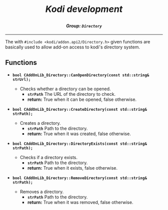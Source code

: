 # *<p align="center">Kodi development</p>*
#### *<p align="center">Group: ```Directory```</p>*

----------

The with ```#include <kodi/addon.api2/Directory.h>``` given functions are basically used to allow add-on access to kodi's directory system.

Functions
-------------

*  <b>```bool CAddOnLib_Directory::CanOpenDirectory(const std::string& strUrl);```</b>
    * Checks whether a directory can be opened.
	    * <b>```strPath```</b> The URL of the directory to check.
		* <b>return:</b>  True when it can be opened, false otherwise.

*  <b>```bool CAddOnLib_Directory::CreateDirectory(const std::string& strPath);```</b>
    * Creates a directory.
	    * <b>```strPath```</b> Path to the directory.
		* <b>return:</b> True when it was created, false otherwise.

*  <b>```bool CAddOnLib_Directory::DirectoryExists(const std::string& strPath);```</b>
    * Checks if a directory exists.
	    * <b>```strPath```</b> Path to the directory.
		* <b>return:</b> True when it exists, false otherwise.

*  <b>```bool CAddOnLib_Directory::RemoveDirectory(const std::string& strPath);```</b>
    * Removes a directory.
	    * <b>```strPath```</b> Path to the directory.
		* <b>return:</b> True when it was removed, false otherwise.
